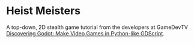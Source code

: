 # Heist Meisters

A top-down, 2D stealth game tutorial from the developers at GameDevTV 
[Discovering Godot: Make Video Games in Python-like GDScript](https://www.udemy.com/course/godot/]).
